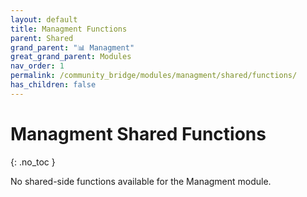 ```yaml
---
layout: default
title: Managment Functions
parent: Shared
grand_parent: "📊 Managment"
great_grand_parent: Modules
nav_order: 1
permalink: /community_bridge/modules/managment/shared/functions/
has_children: false
---
```


# Managment Shared Functions
{: .no_toc }

No shared-side functions available for the Managment module.
